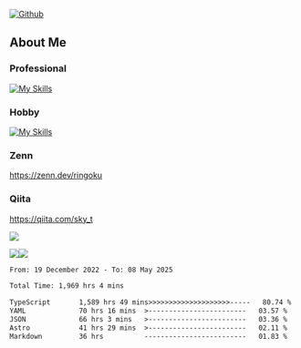 [![Github](https://img.shields.io/github/followers/skyt-a?label=Follow&style=social)](https://github.com/skyt-a)

## About Me
### Professional
[![My Skills](https://skillicons.dev/icons?i=react,ts,js,nodejs,java,graphql,firebase,githubactions&theme=light)](https://skillicons.dev)
### Hobby
[![My Skills](https://skillicons.dev/icons?i=unity,rust,py&theme=light)](https://skillicons.dev)

### Zenn
https://zenn.dev/ringoku
### Qiita
https://qiita.com/sky_t


![](https://github-profile-summary-cards.vercel.app/api/cards/profile-details?username=skyt-a&theme=default)

![](https://github-profile-summary-cards.vercel.app/api/cards/repos-per-language?username=skyt-a&theme=default)![](https://github-profile-summary-cards.vercel.app/api/cards/stats?username=RinGoku&theme=default)

<!--START_SECTION:waka-->

```txt
From: 19 December 2022 - To: 08 May 2025

Total Time: 1,969 hrs 4 mins

TypeScript       1,589 hrs 49 mins>>>>>>>>>>>>>>>>>>>>-----   80.74 %
YAML             70 hrs 16 mins  >------------------------   03.57 %
JSON             66 hrs 3 mins   >------------------------   03.36 %
Astro            41 hrs 29 mins  >------------------------   02.11 %
Markdown         36 hrs          -------------------------   01.83 %
```

<!--END_SECTION:waka-->
